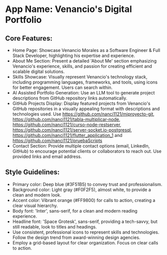 # **App Name**: Venancio's Digital Portfolio

## Core Features:

- Home Page: Showcase Venancio Morales as a Software Engineer & Full Stack Developer, highlighting his expertise and experience.
- About Me Section: Present a detailed 'About Me' section emphasizing Venancio's experience, skills, and passion for creating efficient and scalable digital solutions.
- Skills Showcase: Visually represent Venancio's technology stack, including programming languages, frameworks, and tools, using icons for better engagement. Users can search within.
- AI Assisted Portfolio Generation: Use an LLM tool to generate project descriptions from GitHub repository links automatically.
- GitHub Projects Display: Display featured projects from Venancio's GitHub repositories in a visually appealing format with descriptions and technologies used. Use https://github.com/nanci1121/miproyecto-git, https://github.com/nanci1121/tabla-multiplicar-node, https://github.com/nanci1121/curso-node-restserver, https://github.com/nanci1121/server-socket.io-postgresql, https://github.com/nanci1121/flutter_application_1 and https://github.com/nanci1121/pruebaScripts
- Contact Section: Provide multiple contact options (email, LinkedIn, GitHub) to encourage potential clients or collaborators to reach out. Use provided links and email address.

## Style Guidelines:

- Primary color: Deep blue (#3F51B5) to convey trust and professionalism.
- Background color: Light gray (#F0F2F5), almost white, to provide a clean and modern look.
- Accent color: Vibrant orange (#FF9800) for calls to action, creating a clear visual hierarchy.
- Body font: 'Inter', sans-serif, for a clean and modern reading experience.
- Headline font: 'Space Grotesk', sans-serif, providing a tech-savvy, but still readable, look to titles and headings.
- Use consistent, professional icons to represent skills and technologies. Follow the design trend from award-winning design agencies.
- Employ a grid-based layout for clear organization. Focus on clear calls to action.
